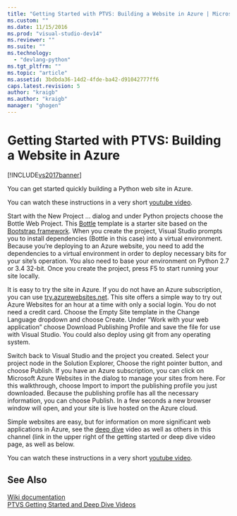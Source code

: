 ```yaml
---
title: "Getting Started with PTVS: Building a Website in Azure | Microsoft Docs"
ms.custom: ""
ms.date: 11/15/2016
ms.prod: "visual-studio-dev14"
ms.reviewer: ""
ms.suite: ""
ms.technology: 
  - "devlang-python"
ms.tgt_pltfrm: ""
ms.topic: "article"
ms.assetid: 3bdbda36-14d2-4fde-ba42-d91042777ff6
caps.latest.revision: 5
author: "kraigb"
ms.author: "kraigb"
manager: "ghogen"
---
```

# Getting Started with PTVS: Building a Website in Azure
[!INCLUDE[vs2017banner](../includes/vs2017banner.md)]

You can get started quickly building a Python web site in Azure.  
  
 You can watch these instructions in a very short [youtube video](https://www.youtube.com/watch?v=FJx5mutt1uk&list=PLReL099Y5nRdLgGAdrb_YeTdEnd23s6Ff&index=6).  
  
 Start with the New Project … dialog and under Python projects choose the Bottle Web Project.  This [Bottle](http://bottlepy.org/docs/dev/index.html) template is a starter site based on the [Bootstrap framework](http://getbootstrap.com/).  When you create the project, Visual Studio prompts you to install dependencies (Bottle in this case) into a virtual environment.  Because you’re deploying to an Azure website, you need to add the dependencies to a virtual environment in order to deploy necessary bits for your site’s operation.  You also need to base your environment on Python 2.7 or 3.4 32-bit.  Once you create the project, press F5 to start running your site locally.  
  
 It is easy to try the site in Azure.  If you do not have an Azure subscription, you can use [try.azurewebsites.net](https://trywebsites.azurewebsites.net/).  This site offers a simple way to try out Azure Websites for an hour at a time with only a social login.  You do not need a credit card.  Choose the Empty Site template in the Change Language dropdown and choose Create.  Under “Work with your web application” choose Download Publishing Profile and save the file for use with Visual Studio.  You could also deploy using git from any operating system.  
  
 Switch back to Visual Studio and the project you created.  Select your project node in the Solution Explorer, Choose the right pointer button, and choose Publish.  If you have an Azure subscription, you can click on Microsoft Azure Websites in the dialog to manage your sites from here.  For this walkthrough, choose Import to import the publishing profile you just downloaded.  Because the publishing profile has all the necessary information, you can choose Publish.  In a few seconds a new browser window will open, and your site is live hosted on the Azure cloud.  
  
 Simple websites are easy, but for information on more significant web applications in Azure, see the [deep dive](https://www.youtube.com/watch?v=WG3pGmoo8nE&list=PLReL099Y5nRdLgGAdrb_YeTdEnd23s6Ff&index=10) video as well as others in this channel (link in the upper right of the getting started or deep dive video page, as well as below.  
  
 You can watch these instructions in a very short [youtube video](https://www.youtube.com/watch?v=FJx5mutt1uk&list=PLReL099Y5nRdLgGAdrb_YeTdEnd23s6Ff&index=6).  
  
## See Also  
 [Wiki documentation](https://github.com/Microsoft/PTVS/wiki/Web-Project)   
 [PTVS Getting Started and Deep Dive Videos](https://www.youtube.com/playlist?list=PLReL099Y5nRdLgGAdrb_YeTdEnd23s6Ff)

